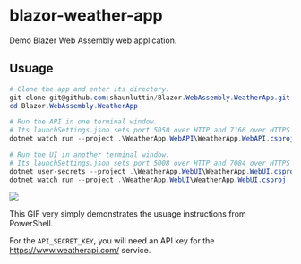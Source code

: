 # blazor-weather-app

Demo Blazer Web Assembly web application.

## Usuage

```powershell
# Clone the app and enter its directory.
git clone git@github.com:shaunluttin/Blazor.WebAssembly.WeatherApp.git
cd Blazor.WebAssembly.WeatherApp

# Run the API in one terminal window.
# Its launchSettings.json sets port 5050 over HTTP and 7166 over HTTPS
dotnet watch run --project .\WeatherApp.WebAPI\WeatherApp.WebAPI.csproj

# Run the UI in another terminal window.
# Its launchSettings.json sets port 5008 over HTTP and 7084 over HTTPS
dotnet user-secrets --project .\WeatherApp.WebUI\WeatherApp.WebUI.csproj set "DEMO_WeatherApiKey" "<API_SECRET_KEY>"
dotnet watch run --project .\WeatherApp.WebUI\WeatherApp.WebUI.csproj
```

![](./DeveloperNotes/demo-weather-app.gif)

This GIF very simply demonstrates the usuage instructions from PowerShell.

For the `API_SECRET_KEY`, you will need an API key for the https://www.weatherapi.com/ service.

